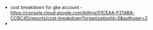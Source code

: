 - cost breakdown for gke account - https://console.cloud.google.com/billing/01CEAA-F21ABA-CCBC45/reports/cost-breakdown?organizationId=0&authuser=2
- 